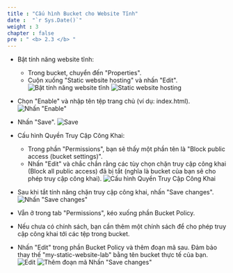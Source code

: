 ```yaml
---
title : "Cấu hình Bucket cho Website Tĩnh"
date :  "`r Sys.Date()`" 
weight : 3 
chapter : false
pre : " <b> 2.3 </b> "
---
```


- Bật tính năng website tĩnh:
  - Trong bucket, chuyển đến "Properties".
  - Cuộn xuống "Static website hosting" và nhấn "Edit".
![Bật tính năng website tĩnh](/image/done7.png)
![Static website hosting](/image/done8.png)


- Chọn "Enable" và nhập tên tệp trang chủ (ví dụ: index.html).
![Nhấn "Enable"](/image/done9.png)
- Nhấn "Save".
![Save](/image/done10.png)

- Cấu hình Quyền Truy Cập Công Khai:
  - Trong phần "Permissions", bạn sẽ thấy một phần tên là "Block public access (bucket settings)".
  - Nhấn "Edit" và chắc chắn rằng các tùy chọn chặn truy cập công khai (Block all public access) đã bị tắt (nghĩa là bucket của bạn sẽ cho phép truy cập công khai).
![Cấu hình Quyền Truy Cập Công Khai](/image/done11.png)

- Sau khi tắt tính năng chặn truy cập công khai, nhấn "Save changes".
![Nhấn "Save changes"](/image/done12.png)

- Vẫn ở trong tab "Permissions", kéo xuống phần Bucket Policy.
- Nếu chưa có chính sách, bạn cần thêm một chính sách để cho phép truy cập công khai tới các tệp trong bucket.
- Nhấn "Edit" trong phần Bucket Policy và thêm đoạn mã sau. Đảm bảo thay thế "my-static-website-lab" bằng tên bucket thực tế của bạn.
![Edit](/image/done13.png)
![Thêm đoạn mã Nhấn "Save changes"](/image/done14.png)
